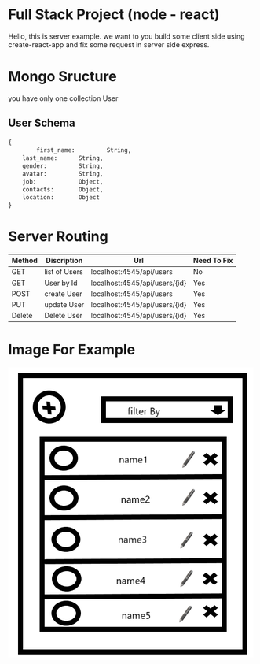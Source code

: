 # Full Stack Project (node - react) 

Hello, this is server example.
we want to you build some client side using create-react-app
and fix some request in server side express.

# Mongo Sructure

you have only one collection User

## User Schema

    {
	    	first_name: 		String,  
		last_name: 		String,  
		gender: 		String,  
		avatar: 		String,  
		job: 			Object,  
		contacts: 		Object,  
		location: 		Object
    }

# Server Routing
| Method | Discription | Url | Need To Fix |
|--|--|--|--|
| GET | list of Users | localhost:4545/api/users | No
| GET | User by Id | localhost:4545/api/users/{id} | Yes
| POST | create User | localhost:4545/api/users | Yes
| PUT | update User | localhost:4545/api/users/{id} | Yes
| Delete | Delete User | localhost:4545/api/users/{id} | Yes

# Image For Example
![alt text](https://github.com/1omercohen/test-server/blob/master/ui.png?raw=true)
